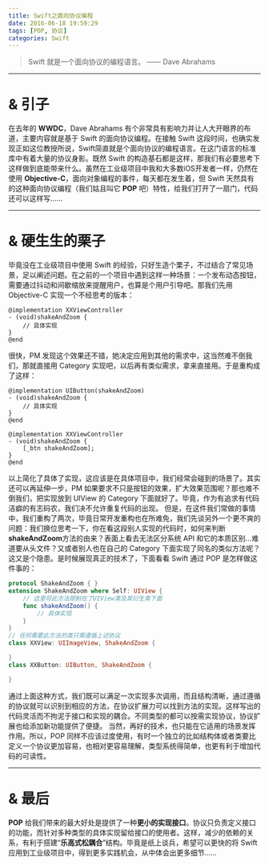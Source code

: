 ```yaml
---
title: Swift之面向协议编程
date: 2016-06-18 19:59:29
tags: [POP, 协议]
categories: Swift
---
```



> Swift 就是一个面向协议的编程语言。 —— Dave Abrahams

-------

# & 引子
在去年的 **WWDC**，Dave Abrahams 有个非常具有影响力并让人大开眼界的布道，主要内容就是基于 Swift 的面向协议编程。在接触 Swift 这段时间，也确实发现正如这位教授所说，Swift简直就是个面向协议的编程语言。在这门语言的标准库中有着大量的协议身影。既然 Swift 的构造基石都是这样，那我们有必要思考下这样做到底能带来什么。虽然在工业级项目中我和大多数iOS开发者一样，仍然在使用 **Objective-C**，面向对象编程的事件，每天都在发生着，但 Swift 天然具有的这种面向协议编程（我们姑且叫它 **POP** 吧）特性，给我们打开了一扇门，代码还可以这样写……

-------

# & 硬生生的栗子
毕竟没在工业级项目中使用 Swift 的经验，只好生造个栗子，不过结合了常见场景，足以阐述问题。在之前的一个项目中遇到这样一种场景：一个发布动态按钮，需要通过抖动和间歇缩放来提醒用户，也算是个用户引导吧。那我们先用 Objective-C 实现一个不经思考的版本：
```objc
@implementation XXViewController
- (void)shakeAndZoom {
	// 具体实现
}
@end
```
很快，PM 发现这个效果还不错，她决定应用到其他的需求中，这当然难不倒我们，那就直接用 Category 实现吧，以后再有类似需求，拿来直接用。于是重构成了这样：
```objc
@implementation UIButton(shakeAndZoom)
- (void)shakeAndZoom {
	// 具体实现
}
@end

@implementation XXViewController
- (void)shakeAndZoom {
	[_btn shakeAndZoom];
}
@end
```
以上简化了具体了实现，这应该是在具体项目中，我们经常会碰到的场景了。其实还可以再延伸一步，PM 如果要求不只是按钮的效果，扩大效果范围呢？那也难不倒我们，把实现放到 UIView 的 Category 下面就好了。毕竟，作为有追求有代码洁癖的有志码农，我们决不允许重复代码的出现。<!-- more -->
但是，在这件我们常做的事情中，我们重构了两次，毕竟日常开发重构也在所难免，我们先谈另外一个更不爽的问题：我们换位思考一下，你在看这段别人实现的代码时，如何来判断**shakeAndZoom**方法的由来？表面上看去无法区分系统 API 和它的本质区别…难道要从头文件？又或者别人也在自己的 Category 下面实现了同名的类似方法呢？这又是个隐患。是时候展现真正的技术了，下面看看 Swift 通过 POP 是怎样做这件事的：
```swift
protocol ShakeAndZoom { }
extension ShakeAndZoom where Self: UIView {
	// 这里将此方法限制在了UIView类及其衍生类下面
	func shakeAndZoom() {
		// 具体实现
	}
}
// 任何需要此方法的类只需遵循上述协议
class XXView: UIImageView, ShakeAndZoom {

}
class XXButton: UIButton, ShakeAndZoom {

}
```
通过上面这种方式，我们既可以满足一次实现多次调用，而且结构清晰，通过遵循的协议就可以识别到相应的方法，在协议扩展力可以找到方法的实现。这样写出的代码灵活而不拘泥于接口和实现的耦合。不同类型的都可以按需实现协议，协议扩展也给添加新功能提供了便捷。
当然，再好的技术，也只能在它适用的场景发挥作用。所以，POP 同样不应该过度使用，有时一个独立的比如结构体或者类要比定义一个协议更加容易，也相对更容易理解，类型系统得简单，也更有利于增加代码的可读性。

-------

# & 最后
**POP** 给我们带来的最大好处是提供了一种**更小的实现接口**。协议只负责定义接口的功能，而针对多种类型的具体实现留给接口的使用者。这样，减少的依赖的关系，有利于搭建“**乐高式松耦合**”结构。毕竟是纸上谈兵，希望可以更快的将 Swift 应用到工业级项目中，得到更多实践机会，从中体会出更多细节……



